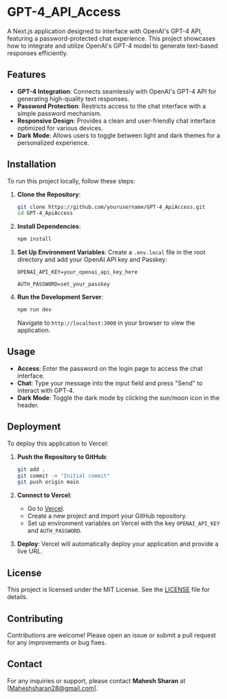 # GPT-4_API_Access

A Next.js application designed to interface with OpenAI's GPT-4 API, featuring a password-protected chat experience. This project showcases how to integrate and utilize OpenAI's GPT-4 model to generate text-based responses efficiently.

## Features

- **GPT-4 Integration**: Connects seamlessly with OpenAI's GPT-4 API for generating high-quality text responses.
- **Password Protection**: Restricts access to the chat interface with a simple password mechanism.
- **Responsive Design**: Provides a clean and user-friendly chat interface optimized for various devices.
- **Dark Mode**: Allows users to toggle between light and dark themes for a personalized experience.

## Installation

To run this project locally, follow these steps:

1. **Clone the Repository**:

   ```bash
   git clone https://github.com/yourusername/GPT-4_ApiAccess.git
   cd GPT-4_ApiAccess
   ```

2. **Install Dependencies**:

   ```bash
   npm install
   ```

3. **Set Up Environment Variables**:
   Create a `.env.local` file in the root directory and add your OpenAI API key and Passkey:

   ```plaintext
   OPENAI_API_KEY=your_openai_api_key_here
   ```
      ```plaintext
   AUTH_PASSWORD=set_your_passkey
   ```

4. **Run the Development Server**:

   ```bash
   npm run dev
   ```

   Navigate to `http://localhost:3000` in your browser to view the application.

## Usage

- **Access**: Enter the password on the login page to access the chat interface.
- **Chat**: Type your message into the input field and press "Send" to interact with GPT-4.
- **Dark Mode**: Toggle the dark mode by clicking the sun/moon icon in the header.

## Deployment

To deploy this application to Vercel:

1. **Push the Repository to GitHub**:

   ```bash
   git add .
   git commit -m "Initial commit"
   git push origin main
   ```

2. **Connect to Vercel**:
   - Go to [Vercel](https://vercel.com).
   - Create a new project and import your GitHub repository.
   - Set up environment variables on Vercel with the key `OPENAI_API_KEY` and `AUTH_PASSWORD`.

3. **Deploy**: Vercel will automatically deploy your application and provide a live URL.

## License

This project is licensed under the MIT License. See the [LICENSE](LICENSE) file for details.

## Contributing

Contributions are welcome! Please open an issue or submit a pull request for any improvements or bug fixes.

## Contact

For any inquiries or support, please contact **Mahesh Sharan** at [Maheshsharan28@gmail.com].
